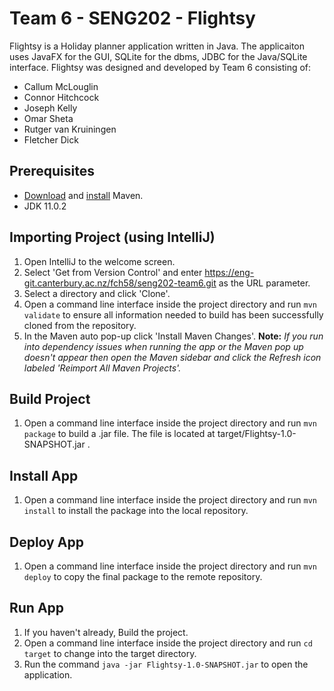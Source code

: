 # Team 6 - SENG202 - Flightsy
Flightsy is a Holiday planner application written in Java. The applicaiton uses JavaFX for the GUI, SQLite for the dbms, JDBC for the Java/SQLite interface.
Flightsy was designed and developed by Team 6 consisting of:
 - Callum McLouglin
 - Connor Hitchcock
 - Joseph Kelly
 - Omar Sheta
 - Rutger van Kruiningen
 - Fletcher Dick

## Prerequisites

 - [Download](https://maven.apache.org/download.cgi) and [install](https://maven.apache.org/install.html) Maven.
 - JDK 11.0.2

## Importing Project (using IntelliJ)

 1. Open IntelliJ to the welcome screen.
 2. Select 'Get from Version Control' and enter https://eng-git.canterbury.ac.nz/fch58/seng202-team6.git as the URL parameter.
 3. Select a directory and click 'Clone'.
 4. Open a command line interface inside the project directory and run `mvn validate` to ensure all information needed to build has been successfully cloned from the repository.
 5. In the Maven auto pop-up click 'Install Maven Changes'.
**Note:** *If you run into dependency issues when running the app or the Maven pop up doesn't appear then open the Maven sidebar and click the Refresh icon labeled 'Reimport All Maven Projects'.*

## Build Project

 1. Open a command line interface inside the project directory and run `mvn package` to build a .jar file. The file is located at target/Flightsy-1.0-SNAPSHOT.jar .

## Install App

 1. Open a command line interface inside the project directory and run `mvn install` to install the package into the local repository.

## Deploy App
 1. Open a command line interface inside the project directory and run `mvn deploy` to copy the final package to the remote repository.

## Run App

 1. If you haven't already, Build the project.
 2. Open a command line interface inside the project directory and run `cd target` to change into the target directory.
 3. Run the command `java -jar Flightsy-1.0-SNAPSHOT.jar` to open the application.

